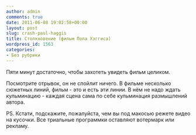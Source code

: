 ```yaml
---
author: admin
comments: true
date: 2011-06-08 19:02:58+00:00
layout: post
slug: crash-paul-haggis
title: Столкновение (фильм Пола Хэггиса)
wordpress_id: 1563
categories:
- Без рубрики
---
```


Пяти минут достаточно, чтобы захотеть увидеть фильм целиком.



Посмотрите отрывок, он не спойлит ничего.
В фильме несколько сюжетных линий,  фильм - это и есть эти линии. В нём не надо ждать кульминацию - каждая сцена сама по себе кульминация размышлений автора.

PS. Кстати, подскажите, пожалуйста, чем вы под макосью режете видео на кусочки. Все триальные программки оставляют вотермарк или рекламу.

